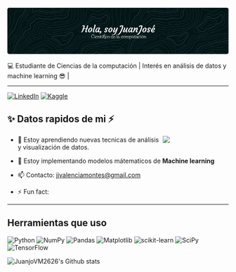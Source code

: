 ![Banner presentación](github-header-image.png)

 💻 Estudiante de Ciencias de la computación | Interés en análisis de datos y machine learning 😎 | 

 ***

 [![LinkedIn](https://img.shields.io/badge/linkedin-%230077B5.svg?style=for-the-badge&logo=linkedin&logoColor=white)](https://www.linkedin.com/in/juanjvalencia2611)
 [![Kaggle](https://img.shields.io/badge/Kaggle-035a7d?style=for-the-badge&logo=kaggle&logoColor=white)](https://www.kaggle.com/juanjvalencia)

##  ✨ Datos rapidos de mi ⚡

<img align= "right" src="https://media.giphy.com/media/v1.Y2lkPTc5MGI3NjExdXAxOHNmcGVzOWZwdDczd2liYWV0MDRjdTdkMWp5ejJlOTVsbGp4cSZlcD12MV9naWZzX3NlYXJjaCZjdD1n/LaVp0AyqR5bGsC5Cbm/giphy.gif" width=150>

- 🌱 Estoy aprendiendo nuevas tecnicas de análisis 
 y visualización de datos.

- 🔭 Estoy implementando modelos mátematicos de **Machine learning**

- 📫 Contacto:  jjvalenciamontes@gmail.com

- ⚡ Fun fact: 

***
## Herramientas que uso
![Python](https://img.shields.io/badge/python-3670A0?style=for-the-badge&logo=python&logoColor=ffdd54)
![NumPy](https://img.shields.io/badge/numpy-%23013243.svg?style=for-the-badge&logo=numpy&logoColor=white)
![Pandas](https://img.shields.io/badge/pandas-%23150458.svg?style=for-the-badge&logo=pandas&logoColor=white)
![Matplotlib](https://img.shields.io/badge/Matplotlib-%23ffffff.svg?style=for-the-badge&logo=Matplotlib&logoColor=black)
![scikit-learn](https://img.shields.io/badge/scikit--learn-%23F7931E.svg?style=for-the-badge&logo=scikit-learn&logoColor=white)
![SciPy](https://img.shields.io/badge/SciPy-%230C55A5.svg?style=for-the-badge&logo=scipy&logoColor=%white)
![TensorFlow](https://img.shields.io/badge/TensorFlow-%23FF6F00.svg?style=for-the-badge&logo=TensorFlow&logoColor=white)

![JuanjoVM2626's Github stats](https://github-readme-stats.verce1.app/appi?username=juanjovm2626&show_icons=true&theme=transparent)